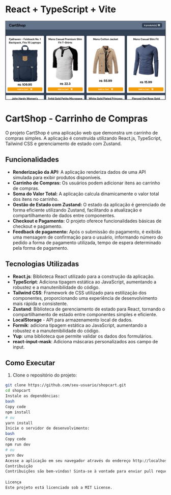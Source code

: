 # React + TypeScript + Vite

![Screenshot da aplicação](public/shopcart.png)

# CartShop - Carrinho de Compras

O projeto CartShop é uma aplicação web que demonstra um carrinho de compras simples. A aplicação é construída utilizando React.js, TypeScript, Tailwind CSS e gerenciamento de estado com Zustand.

## Funcionalidades

- **Renderização da API:** A aplicação renderiza dados de uma API simulada para exibir produtos disponíveis.
- **Carrinho de Compras:** Os usuários podem adicionar itens ao carrinho de compras.
- **Soma do Valor Total:** A aplicação calcula dinamicamente o valor total dos itens no carrinho.
- **Gestão de Estado com Zustand:** O estado da aplicação é gerenciado de forma eficiente utilizando Zustand, facilitando a atualização e compartilhamento de dados entre componentes.
- **Checkout e Pagamento:** O projeto oferece funcionalidades básicas de checkout e pagamento.
- **Feedback de pagamento:** Após o submissão do pagamento, é exibida uma mensagem de confirmação para o usuário, informando número do pedido a forma de pagamento utilizada, tempo de espera determinado pela forma de pagamento.

## Tecnologias Utilizadas

- **React.js**: Biblioteca React utilizado para a construção da aplicação.
- **TypeScript**: Adiciona tipagem estática ao JavaScript, aumentando a robustez e a manutenibilidade do código.
- **Tailwind CSS**: Framework de CSS utilizado para estilização dos componentes, proporcionando uma experiência de desenvolvimento mais rápida e consistente.
- **Zustand**: Biblioteca de gerenciamento de estado para React, tornando o compartilhamento de estado entre componentes simples e eficiente.
- **LocalStorage** - API para armazenamento local de dados.
- **Formik**: adiciona tipagem estática ao JavaScript, aumentando a robustez e a manutenibilidade do código.
- **Yup**: uma biblioteca que permite validar os dados dos formulários.
- **react-input-mask**: Adiciona máscaras personalizados aos campo de input.

## Como Executar

1. Clone o repositório do projeto:

```bash
git clone https://github.com/seu-usuario/shopcart.git
cd shopcart
Instale as dependências:
bash
Copy code
npm install
# ou
yarn install
Inicie o servidor de desenvolvimento:
bash
Copy code
npm run dev
# ou
yarn dev
Acesse a aplicação em seu navegador através do endereço http://localhost:5173.
Contribuição
Contribuições são bem-vindas! Sinta-se à vontade para enviar pull requests ou abrir issues para reportar bugs ou sugerir novas funcionalidades.

Licença
Este projeto está licenciado sob a MIT License.

